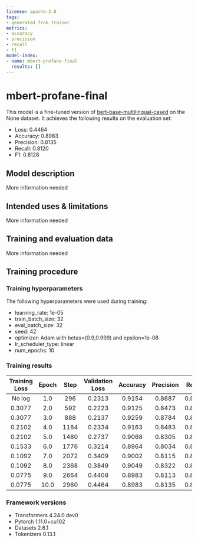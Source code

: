 ```yaml
---
license: apache-2.0
tags:
- generated_from_trainer
metrics:
- accuracy
- precision
- recall
- f1
model-index:
- name: mbert-profane-final
  results: []
---
```


<!-- This model card has been generated automatically according to the information the Trainer had access to. You
should probably proofread and complete it, then remove this comment. -->

# mbert-profane-final

This model is a fine-tuned version of [bert-base-multilingual-cased](https://huggingface.co/bert-base-multilingual-cased) on the None dataset.
It achieves the following results on the evaluation set:
- Loss: 0.4464
- Accuracy: 0.8983
- Precision: 0.8135
- Recall: 0.8120
- F1: 0.8128

## Model description

More information needed

## Intended uses & limitations

More information needed

## Training and evaluation data

More information needed

## Training procedure

### Training hyperparameters

The following hyperparameters were used during training:
- learning_rate: 1e-05
- train_batch_size: 32
- eval_batch_size: 32
- seed: 42
- optimizer: Adam with betas=(0.9,0.999) and epsilon=1e-08
- lr_scheduler_type: linear
- num_epochs: 10

### Training results

| Training Loss | Epoch | Step | Validation Loss | Accuracy | Precision | Recall | F1     |
|:-------------:|:-----:|:----:|:---------------:|:--------:|:---------:|:------:|:------:|
| No log        | 1.0   | 296  | 0.2313          | 0.9154   | 0.8687    | 0.8010 | 0.8294 |
| 0.3077        | 2.0   | 592  | 0.2223          | 0.9125   | 0.8473    | 0.8205 | 0.8330 |
| 0.3077        | 3.0   | 888  | 0.2137          | 0.9259   | 0.8784    | 0.8379 | 0.8563 |
| 0.2102        | 4.0   | 1184 | 0.2334          | 0.9163   | 0.8483    | 0.8417 | 0.8449 |
| 0.2102        | 5.0   | 1480 | 0.2737          | 0.9068   | 0.8305    | 0.8242 | 0.8273 |
| 0.1533        | 6.0   | 1776 | 0.3214          | 0.8964   | 0.8034    | 0.8510 | 0.8239 |
| 0.1092        | 7.0   | 2072 | 0.3409          | 0.9002   | 0.8115    | 0.8414 | 0.8252 |
| 0.1092        | 8.0   | 2368 | 0.3849          | 0.9049   | 0.8322    | 0.8066 | 0.8185 |
| 0.0775        | 9.0   | 2664 | 0.4408          | 0.8983   | 0.8113    | 0.8215 | 0.8162 |
| 0.0775        | 10.0  | 2960 | 0.4464          | 0.8983   | 0.8135    | 0.8120 | 0.8128 |


### Framework versions

- Transformers 4.24.0.dev0
- Pytorch 1.11.0+cu102
- Datasets 2.6.1
- Tokenizers 0.13.1
